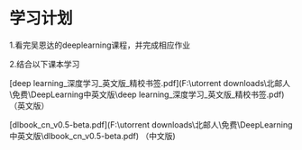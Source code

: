 # 学习计划

1.看完吴恩达的deeplearning课程，并完成相应作业

2.结合以下课本学习

 [deep learning_深度学习_英文版_精校书签.pdf](F:\utorrent downloads\北邮人\免费\DeepLearning中英文版\deep learning_深度学习_英文版_精校书签.pdf) （英文版）

 [dlbook_cn_v0.5-beta.pdf](F:\utorrent downloads\北邮人\免费\DeepLearning中英文版\dlbook_cn_v0.5-beta.pdf) （中文版)

